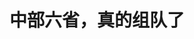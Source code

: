 <!DOCTYPE html>
<html lang="zh-CN">

<head>
    
<title>中部六省，真的组队了_腾讯新闻</title>
<meta name="keywords" content="中部六省,合肥,武汉,河南,粤港澳大湾区,太原,郑州,长江三角洲,长沙,南昌,京津冀">
<meta name="description" content="中部六座省会城市，正在形成一个新的“经济圈”。 近日，合肥、南昌、长沙、太原、郑州、武汉六市发布《中部六省省会城市交通运输协同发展合作倡议》（以下简称“倡议”）。 《倡议》提出，六市将共同打造中国交通“第五极”。 随之，一些更具体的细节也被提了出来： 例如，武汉到合肥将实现1小时直达；又如，武汉至南昌的...">
<meta name="author" content="腾讯网">
<meta name="copyright" content="Copyright 1998 - 2025 Tencent. All Rights Reserved">
<meta property="og:type" content="news" />

<meta property="og:title" content="中部六省，真的组队了_腾讯新闻" />
<meta property="og:description" content="中部六座省会城市，正在形成一个新的“经济圈”。 近日，合肥、南昌、长沙、太原、郑州、武汉六市发布《中部六省省会城市交通运输协同发展合作倡议》（以下简称“倡议”）。 《倡议》提出，六市将共同打造中国交通“第五极”。 随之，一些更具体的细节也被提了出来： 例如，武汉到合肥将实现1小时直达；又如，武汉至南昌的..." />
<meta property="og:url" content="https://news.qq.com/rain/a/20250523A087FA00" />
<meta property="og:image" content="https://inews.gtimg.com/news_ls/OqKZ7Av1w6SkoswWAdO3utiORGupyrxr3uSo8DYZmQ2lUAA_640330/0" />
<meta property="article:author" content="九派新闻" />
<meta property="article:published_time" content="2025-05-23 18:32:10" />
<meta property="category" content="politics" />

<meta name="baidu-site-verification" content="jJeIJ5X7pP" />
    <meta charset="utf-8" />
<meta http-equiv="X-UA-Compatible" content="IE=Edge" />
<meta name="viewport" content="width=device-width, initial-scale=1, shrink-to-fit=no" />
<link rel="dns-prefetch" href="mat1.gtimg.com">
<link rel="dns-prefetch" href="i.news.qq.com">
<link rel="shortcut icon" href="https://mat1.gtimg.com/qqcdn/qqindex2021/favicon.ico">
<script nomodule="true" src="https://mat1.gtimg.com/qqcdn/qqindex2021/common-static/20240515201444/core3-37-1.min.js"></script>
<script>
  try {
    if (!window.IntersectionObserver) {
      var observerScript = document.createElement('script');
      observerScript.src = "https://mat1.gtimg.com/qqcdn/qqindex2021/common-static/20241024141058/intersection-observer-polyfill.js";
      document.head.appendChild(observerScript);
    }
  } catch (error) {}
</script>

<script>
  try {
    if (!Element.prototype.scrollTo) {
      var scrollScript = document.createElement('script');
      scrollScript.src = "https://mat1.gtimg.com/qqcdn/qqindex2021/common-static/20241025153001/scroll-behavior-polyfill.js";
      document.head.appendChild(scrollScript);
    }
  } catch (error) {}
</script>
<script>
  try {
    if ('scrollRestoration' in window.history) {
      window.history.scrollRestoration = 'manual';
    }
    window.isPcClient = Boolean(window.electron) && (
      window.navigator.userAgent.indexOf('pc-client') > 0 ||
      window.navigator.userAgent.indexOf('TencentNews') > 0
    );
  } catch {}
</script>
<script>
  try {
    if (window.isPcClient) {
      var bodyStyle = document.createElement('style');
      bodyStyle.innerText = 'body{ zoom: 0.95 }';
      document.head.appendChild(bodyStyle);
    }
  } catch {}
</script>
<script>
  window.DATA = {"url":"https://view.inews.qq.com/a/20250523A087FA00","article_id":"20250523A087FA00","article_type":"0","title":"中部六省，真的组队了","desc":"中部六座省会城市，正在形成一个新的“经济圈”。 近日，合肥、南昌、长沙、太原、郑州、武汉六市发布《中部六省省会城市交通运输协同发展合作倡议》（以下简称“倡议”）。 《倡议》提出，六市将共同打造中国交通“第五极”。 随之，一些更具体的细节也被提了出来： 例如，武汉到合肥将实现1小时直达；又如，武汉至南昌的...","iNewsRecommendLevel":1,"abstract":"中部六座省会城市，正在形成一个新的“经济圈”。 近日，合肥、南昌、长沙、太原、郑州、武汉六市发布《中部六省省会城市交通运输协同发展合作倡议》（以下简称“倡议”）。 《倡议》提出，六市将共同打造中国交通“第五极”。 随之，一些更具体的细节也被提了出来： 例如，武汉到合肥将实现1小时直达；又如，武汉至南昌的...","catalog1":"politics","ad_channel_sign":"news","introduction":"","media":"九派新闻","media_id":"19079303","pubtime":"2025-05-23 18:32:10","comment_id":"8414307962","political":0,"cmsId":"20250523A087FA00","cms_id":"20250523A087FA00","closeAllAd":0,"closeAllFavorite":false,"originContent":{"directory":{"ai_list":[{"desc":"共同打造中国交通“第五极”","link":"AIPOS_0"},{"desc":"“第五极”带来的新机遇","link":"AIPOS_1"},{"desc":"区域内部协调与互补","link":"AIPOS_2"}],"enable":2,"list":null},"text":"\u003cdiv class=\"rich_media_content\"\u003e\u003cp data-exeditor-arbitrary-box=\"image-box\"\u003e\u003c!--IMG_0--\u003e\u003c/p\u003e\u003cp\u003e中部六座省会城市，正在形成一个新的“经济圈”。\u003c/p\u003e\u003cp\u003e近日，合肥、南昌、长沙、太原、郑州、武汉六市发布《中部六省省会城市交通运输协同发展合作倡议》（以下简称“倡议”）。\u003c/p\u003e\u003cp\u003e\u003c!--AIPOS_0--\u003e《倡议》提出，六市将共同打造中国交通“第五极”。\u003c/p\u003e\u003cp\u003e随之，一些更具体的细节也被提了出来：\u003c/p\u003e\u003cp\u003e例如，武汉到合肥将实现1小时直达；又如，武汉至南昌的直达时间将缩小至1.5小时；再如，距离武汉最远的太原，也有望实现4小时直达。\u003c/p\u003e\u003cp\u003e交通的提速只是一方面。\u003c/p\u003e\u003cp\u003e随着人、财、物和信息流动的进一步加快，中部六省的区域联动效应也在凸显。\u003c/p\u003e\u003cp\u003e以武汉为中心，一个中部“1-4小时经济圈”随之被勾勒成形。\u003c/p\u003e\u003cp\u003e\u003c/p\u003e\u003cp data-exeditor-arbitrary-box=\"image-box\"\u003e\u003c!--IMG_1--\u003e\u003c/p\u003e\u003cp style=\"text-align: center\" class=\"qqnews_image_desc\"\u003e\u003cspan style=\"font-size: 14px\"\u003e\u003cspan style=\"color: rgb(102, 102, 102)\"\u003e图/武汉发布\u003c/span\u003e\u003c/span\u003e\u003c/p\u003e\u003cp\u003e【1】\u003c/p\u003e\u003cp\u003e山西、河南、安徽、湖北、江西、湖南六省位居祖国中部。\u003c/p\u003e\u003cp\u003e“中部”，意味着在交通上承担着枢纽作用。\u003c/p\u003e\u003cp\u003e国务院近期批复的城市国土空间规划中，对中部六座省会城市的交通定位都有所明确：\u003c/p\u003e\u003cp\u003e武汉、郑州是国际性综合交通枢纽城市；合肥、长沙、南昌、太原均是全国性综合交通枢纽城市。\u003c/p\u003e\u003cp data-exeditor-arbitrary-box=\"image-box\"\u003e\u003c!--IMG_2--\u003e\u003c/p\u003e\u003cp style=\"text-align: center\" class=\"qqnews_image_desc\"\u003e\u003cspan style=\"font-size: 14px\"\u003e\u003cspan style=\"color: rgb(102, 102, 102)\"\u003e武汉站站台。图/视觉中国\u003c/span\u003e\u003c/span\u003e\u003c/p\u003e\u003cp\u003e此番这六座交通枢纽城市共同打造中国交通“第五极”，无异于“叠buff”。\u003c/p\u003e\u003cp\u003e2021年发布的《国家综合立体交通网规划纲要》将京津冀、长三角、粤港澳大湾区、\u003c!--SECURE_LINK_BEGIN_0--\u003e成渝地区双城经济圈\u003c!--SECURE_LINK_END_0--\u003e定位为我国综合立体交通网主骨架的“四极”。\u003c!--MID_AD_0--\u003e\u003c!--EOP_0--\u003e\u003c/p\u003e\u003c!--MID_ARTICLE_AD_0--\u003e\u003c!--PARAGRAPH_0--\u003e\u003cp\u003e如果在京津冀与粤港澳大湾区、成渝地区与长三角分别连线，会发现，前者必经河南、湖北、湖南，后者必经湖北、安徽、江西。\u003c/p\u003e\u003cp\u003e山西则位于京津冀与成渝地区之间。\u003c/p\u003e\u003cp data-exeditor-arbitrary-box=\"image-box\"\u003e\u003c!--IMG_3--\u003e\u003c/p\u003e\u003cp style=\"text-align: center\" class=\"qqnews_image_desc\"\u003e\u003cspan style=\"font-size: 14px\"\u003e\u003cspan style=\"color: rgb(102, 102, 102)\"\u003e长江经湖北、安徽、江西，连接成渝地区与长三角。图/视觉中国\u003c/span\u003e\u003c/span\u003e\u003c/p\u003e\u003cp\u003e去年3月召开的中部崛起座谈会上，曾对中部地区整体的交通地位作了强调：“加强现代化交通基础设施体系建设，强化中部地区的大通道格局。” \u003c/p\u003e\u003cp\u003e“通道”意味着地域的“衔接”和资源的“流动”。“大通道”则是更强的衔接和更高频的交互。\u003c/p\u003e\u003cp\u003e中部六省串联的京津冀、长三角、粤港澳大湾区、成渝地区双城经济圈，不仅是现有的交通“四极”，也是我国经济的四大增长极。\u003c/p\u003e\u003cp\u003e2024年，这四个区域占全国经济增量的比重超过46%。\u003c/p\u003e\u003cp\u003e交通的通达度，与人流、物流、信息流、资金流的高频交互相辅相成。\u003c/p\u003e\u003cp\u003e可以预见的是，一个串联起交通“四极”和经济“四极”的“第五极”，必将带来国内各种生产要素的高效流动，为全国内循环再添一条“超级通道”。\u003c!--MID_AD_1--\u003e\u003c!--EOP_1--\u003e\u003c/p\u003e\u003c!--MID_ARTICLE_AD_1--\u003e\u003c!--PARAGRAPH_1--\u003e\u003cp\u003e\u003c/p\u003e\u003cp\u003e【2】\u003c/p\u003e\u003cp\u003e\u003c!--AIPOS_1--\u003e那么，这个“第五极”，又将为中部六省带来什么？\u003c/p\u003e\u003cp\u003e如果我们将中部六省视为全国内循环的“大动脉”，那六省内部的互联，就像是毛细血管。\u003c/p\u003e\u003cp\u003e要让大动脉高效运转，毛细血管之间各要素的交互当然是越快越好。\u003c/p\u003e\u003cp\u003e这也是本次《倡议》的目标之一，即畅通六省内部的交通通道、提高互达速度。\u003c/p\u003e\u003cp\u003e从地理空间上看，武汉到长沙、合肥、南昌三市的距离相近。但相较之下，武汉到南昌和合肥的高铁耗时却要长得多。\u003c/p\u003e\u003cp\u003e大刚观察（DGbeacon）查询发现，目前乘坐高铁从武汉到合肥最快需要1小时33分，到南昌则需要1小时44分。与长沙相比，至少分别多出了22分钟、33分钟。\u003c!--MID_AD_2--\u003e\u003c!--EOP_2--\u003e\u003c/p\u003e\u003c!--MID_ARTICLE_AD_2--\u003e\u003c!--PARAGRAPH_2--\u003e\u003cp\u003e沿江高铁合肥至武汉段已经开建，开通后武汉到合肥的时间有望压缩到1小时左右。\u003c/p\u003e\u003cp\u003e\u003c/p\u003e\u003cp data-exeditor-arbitrary-box=\"image-box\"\u003e\u003c!--IMG_4--\u003e\u003c/p\u003e\u003cp style=\"text-align: center\" class=\"qqnews_image_desc\"\u003e\u003cspan style=\"font-size: 14px\"\u003e\u003cspan style=\"color: rgb(102, 102, 102)\"\u003e合武高铁湖北段项目首个墩身成功浇筑，建成后武汉1小时直达合肥。\u003c/span\u003e\u003c/span\u003e\u003c/p\u003e\u003cp\u003e而此番《倡议》中特别提到的武咸昌铁路，规划将既有的武咸城际铁路南延至南昌，实现武汉到南昌1.5小时直达，比目前的最短耗时缩短14分钟。\u003c!--MID_AD_3--\u003e\u003c!--EOP_3--\u003e\u003c/p\u003e\u003c!--MID_ARTICLE_AD_3--\u003e\u003c!--PARAGRAPH_3--\u003e\u003cp\u003e千万别小看这14分钟。时空的相近会带来地缘的相亲。\u003c/p\u003e\u003cp\u003e这也是为什么安徽长期背靠长三角发展，江西也因为邻近广东，频频喊出“加速融入粤港澳大湾区”的口号。\u003c/p\u003e\u003cp\u003e反之，中部六省却长期流传着“散装式中部”的调侃。\u003c/p\u003e\u003cp\u003e如今，六座省会城市团结在一起发布《倡议》，有望改善这一现状。\u003c/p\u003e\u003cp\u003e中国社会科学网去年发布的《加快构建中部地区大通道格局》一文提出，\u003c/p\u003e\u003cp\u003e“综合交通枢纽建设以及交通设施布局与区域经济发展水平呈现出高度的正相关性……\u003c/p\u003e\u003cp\u003e中部地区要以交通运输新质生产力赋能新时期中部地区的枢纽经济发展优势。”\u003c/p\u003e\u003cp\u003e我们常说“要致富，先修路”。区域的联动发展，也得修“路”。\u003c/p\u003e\u003cp\u003e2023年11月，苏州地铁11号线与上海地铁11号线交会，成为我国首条跨省域的城市轨道交通。\u003c/p\u003e\u003cp\u003e交通率先打破了长三角内的行政区划界线。\u003c/p\u003e\u003cp\u003e如今，长三角还在谋划用一条超级环线高铁串联起区域内的重要城市。\u003c/p\u003e\u003cp\u003e\u003c/p\u003e\u003cp data-exeditor-arbitrary-box=\"image-box\"\u003e\u003c!--IMG_5--\u003e\u003c/p\u003e\u003cp style=\"text-align: center\" class=\"qqnews_image_desc\"\u003e\u003cspan style=\"font-size: 14px\"\u003e\u003cspan style=\"color: rgb(102, 102, 102)\"\u003e苏州轨道交通11号线通往上海地铁的检票通道。 图/澎湃新闻\u003c/span\u003e\u003c/span\u003e\u003c/p\u003e\u003cp\u003e2024年5月，“湾区1号线”实现肇庆、佛山、广州、东莞、惠州一小时互达，将5座城市变成一座“城”。\u003c/p\u003e\u003cp\u003e种种例证表明，发展区域交通的本质，是一种区域内部的深层联动。\u003c/p\u003e\u003cp\u003e本次《倡议》中同样有类似的尝试，在中部六座省会城市试点旅客联程运输“一票制”、货物多式联运“一单制”。\u003c/p\u003e\u003cp\u003e“一票制”优化的是旅客的体验，“一单制”则是在降低物流的成本，二者的目标都是提升运输效率，指向区域内更高效的经济互动。\u003c/p\u003e\u003cp\u003e或许，这也是武咸昌缩短14分钟的深意所在。\u003c/p\u003e\u003cp\u003e\u003c/p\u003e\u003cp\u003e【3】\u003c/p\u003e\u003cp\u003e在全国的经济版图中，中部一直是不可忽视的存在。\u003c/p\u003e\u003cp\u003e中部六省用占全国1/10的土地，创造出了全国1/5的经济总量。\u003c/p\u003e\u003cp\u003e去年的经济十强省份中，中部占了三个名额，河南、湖北、湖南均榜上有名。此外，安徽也长期位于全国第11位的位置，是十强省份的有力竞争者。\u003c/p\u003e\u003cp\u003e今年一季度，湖北更是以高于全国0.9个百分点的经济增速，成为十强省份增速的“领头羊”；安徽超过广东，首次晋级全国汽车制造第一大省。\u003c/p\u003e\u003cp\u003e山西、江西两省，则在能源原材料供应上扮演着不可忽视的作用。\u003c/p\u003e\u003cp\u003e国煤炭资源储量最大的省份，江西则是重要的金属材料、稀土产业基地。\u003c/p\u003e\u003cp data-exeditor-arbitrary-box=\"image-box\"\u003e\u003c!--IMG_6--\u003e\u003c/p\u003e\u003cp style=\"text-align: center\" class=\"qqnews_image_desc\"\u003e\u003cspan style=\"font-size: 14px\"\u003e\u003cspan style=\"color: rgb(102, 102, 102)\"\u003e2025年5月9日，山东省滨州市，滨城区秦皇台乡，一家物流企业的煤棚内，铲车正在从火车上卸装来自山西的煤炭。图/视觉中国\u003c/span\u003e\u003c/span\u003e\u003c/p\u003e\u003cp\u003e但如果从城市发展的维度上看，中部还有许多待发掘的地方。\u003c/p\u003e\u003cp\u003e例如，去年的GDP十强城市中，中部仅有武汉一座城市上榜。又如，去年中部仅有武汉、长沙、郑州、合肥四座城市的GDP跨过万亿大关。\u003c/p\u003e\u003cp\u003e而在我国首个区域一体化的先行区和示范区——长三角，却是另一番景象。\u003c/p\u003e\u003cp\u003e2024年，在我国27座万亿城市中，长三角占了9座（含合肥）。\u003c/p\u003e\u003cp\u003e不仅是城市之间，中部省份之间也存在着极大的发展不平衡。\u003c/p\u003e\u003cp\u003e最直接的例子是，河南省2024年GDP超出山西省3.8万亿元。\u003c/p\u003e\u003cp\u003e\u003c!--AIPOS_2--\u003e这时候，区域内部的协调与互补就显得尤为重要。\u003c/p\u003e\u003cp\u003e江西、湖南、湖北较先行动。\u003c/p\u003e\u003cp\u003e2021年，这三省签署《加快长江中游三省协同发展行动计划》，从区域发展、基础设施、文化旅游、产业创新等九大方面共同推进三省协调发展。\u003c/p\u003e\u003cp\u003e此后，慢慢出现了一些跨省发展的尝试：\u003c/p\u003e\u003cp\u003e江西九江与湖北黄石、鄂州、黄冈合作共建了小池滨江新区江北工业园。\u003c/p\u003e\u003cp\u003e湖北石首、监利与湖南安乡、华容、南县共建的鄂南湘北跨省合作区，被定位为推动区域协调发展。\u003c/p\u003e\u003cp\u003e到了2023年，武汉、长沙、合肥、南昌共同签署《长江中游城市群省会城市合作行动计划（2023-2025年）》。\u003c/p\u003e\u003cp\u003e正是在这份计划中，武咸昌高铁时隔六年被重提。\u003c/p\u003e\u003cp\u003e但过去这些中部城市之间的合作，都以“长江”为纽带，并没有集齐中部六座省会城市。\u003c/p\u003e\u003cp\u003e而这一次，《倡议》的发布，则是鲜有的以中部六省为维度、囊括六座省会城市的集体倡议。\u003c/p\u003e\u003cp\u003e这释放出的是一种区域内强联动的信号。\u003c/p\u003e\u003cp\u003e打造“中国交通第五极”，只是联动的第一步。\u003c/p\u003e\u003cp\u003e文/九派新闻记者 陈冬艳 实习生 曹李欣\u003c/p\u003e\u003cp\u003e\u003c/p\u003e\u003cp\u003e【来源：九派新闻】\u003c/p\u003e\u003cp\u003e  声明：此文版权归原作者所有，若有来源错误或者侵犯您的合法权益，您可通过邮箱与我们取得联系，我们将及时进行处理。邮箱地址：jpbl@jp.jiupainews.com\u003c!--MID_AD_4--\u003e\u003c!--EOP_4--\u003e\u003c/p\u003e\u003c!--MID_ARTICLE_AD_4--\u003e\u003c!--PARAGRAPH_4--\u003e\u003cdiv powered-by=\"qqnews_ex-editor\"\u003e\u003c/div\u003e\u003cstyle\u003e.rich_media_content{--news-tabel-th-night-color: #444444;--news-font-day-color: #333;--news-font-night-color: #d9d9d9;--news-bottom-distance: 22px}.rich_media_content p:not([data-exeditor-arbitrary-box=image-box]){letter-spacing:.5px;line-height:30px;margin-bottom:var(--news-bottom-distance);word-wrap:break-word}.rich_media_content{color:var(--news-font-day-color);font-size:18px}@media(prefers-color-scheme:dark){body:not([data-weui-theme=light]):not([dark-mode-disable=true]) .rich_media_content p:not([data-exeditor-arbitrary-box=image-box]){letter-spacing:.5px;line-height:30px;margin-bottom:var(--news-bottom-distance);word-wrap:break-word}body:not([data-weui-theme=light]):not([dark-mode-disable=true]) .rich_media_content{color:var(--news-font-night-color)}}.data_color_scheme_dark .rich_media_content p:not([data-exeditor-arbitrary-box=image-box]){letter-spacing:.5px;line-height:30px;margin-bottom:var(--news-bottom-distance);word-wrap:break-word}.data_color_scheme_dark .rich_media_content{color:var(--news-font-night-color)}.data_color_scheme_dark .rich_media_content{font-size:18px}.rich_media_content p[data-exeditor-arbitrary-box=image-box]{margin-bottom:11px}.rich_media_content\u003ediv:not(.qnt-video),.rich_media_content\u003esection{margin-bottom:var(--news-bottom-distance)}.rich_media_content hr{margin-bottom:var(--news-bottom-distance)}.rich_media_content .link_list{margin:0;margin-top:20px;min-height:0!important}.rich_media_content blockquote{background:#f9f9f9;border-left:6px solid #ccc;margin:1.5em 10px;padding:.5em 10px}.rich_media_content blockquote p{margin-bottom:0!important}.data_color_scheme_dark .rich_media_content blockquote{background:#323232}@media(prefers-color-scheme:dark){body:not([data-weui-theme=light]):not([dark-mode-disable=true]) .rich_media_content blockquote{background:#323232}}.rich_media_content ol[data-ex-list]{--ol-start: 1;--ol-list-style-type: decimal;list-style-type:none;counter-reset:olCounter calc(var(--ol-start,1) - 1);position:relative}.rich_media_content ol[data-ex-list]\u003eli\u003e:first-child::before{content:counter(olCounter,var(--ol-list-style-type)) '. ';counter-increment:olCounter;font-variant-numeric:tabular-nums;display:inline-block}.rich_media_content ul[data-ex-list]{--ul-list-style-type: circle;list-style-type:none;position:relative}.rich_media_content ul[data-ex-list].nonUnicode-list-style-type\u003eli\u003e:first-child::before{content:var(--ul-list-style-type) ' ';font-variant-numeric:tabular-nums;display:inline-block;transform:scale(0.5)}.rich_media_content ul[data-ex-list].unicode-list-style-type\u003eli\u003e:first-child::before{content:var(--ul-list-style-type) ' ';font-variant-numeric:tabular-nums;display:inline-block;transform:scale(0.8)}.rich_media_content ol:not([data-ex-list]){padding-left:revert}.rich_media_content ul:not([data-ex-list]){padding-left:revert}.rich_media_content table{display:table;border-collapse:collapse;margin-bottom:var(--news-bottom-distance)}.rich_media_content table th,.rich_media_content table td{word-wrap:break-word;border:1px solid #ddd;white-space:nowrap;padding:2px 5px}.rich_media_content table th{font-weight:700;background-color:#f0f0f0;text-align:left}.rich_media_content table p{margin-bottom:0!important}.data_color_scheme_dark .rich_media_content table th{background:var(--news-tabel-th-night-color)}@media(prefers-color-scheme:dark){body:not([data-weui-theme=light]):not([dark-mode-disable=true]) .rich_media_content table th{background:var(--news-tabel-th-night-color)}}.rich_media_content .qqnews_image_desc,.rich_media_content p[type=om-image-desc]{line-height:20px!important;text-align:center!important;font-size:14px!important;color:#666!important}.rich_media_content div[data-exeditor-arbitrary-box=wrap]:not([data-exeditor-arbitrary-box-special-style]){max-width:100%}.rich_media_content .qqnews-content{--wmfont: 0;--wmcolor: transparent;font-size:var(--wmfont);color:var(--wmcolor);line-height:var(--wmfont)!important;margin-bottom:var(--wmfont)!important}.rich_media_content .qqnews_sign_emphasis{background:#f7f7f7}.rich_media_content .qqnews_sign_emphasis ol{word-wrap:break-word;border:none;color:#5c5c5c;line-height:28px;list-style:none;margin:14px 0 6px;padding:16px 15px 4px}.rich_media_content .qqnews_sign_emphasis p{margin-bottom:12px!important}.rich_media_content .qqnews_sign_emphasis ol\u003eli\u003ep{padding-left:30px}.rich_media_content .qqnews_sign_emphasis ol\u003eli{list-style:none}.rich_media_content .qqnews_sign_emphasis ol\u003eli\u003ep:first-child::before{margin-left:-30px;content:counter(olCounter,decimal) ''!important;counter-increment:olCounter!important;font-variant-numeric:tabular-nums!important;background:#37f;border-radius:2px;color:#fff;font-size:15px;font-style:normal;text-align:center;line-height:18px;width:18px;height:18px;margin-right:12px;position:relative;top:-1px}.data_color_scheme_dark .rich_media_content .qqnews_sign_emphasis{background:#262626}.data_color_scheme_dark .rich_media_content .qqnews_sign_emphasis ol\u003eli\u003ep{color:#a9a9a9}@media(prefers-color-scheme:dark){body:not([data-weui-theme=light]):not([dark-mode-disable=true]) .rich_media_content .qqnews_sign_emphasis{background:#262626}body:not([data-weui-theme=light]):not([dark-mode-disable=true]) .rich_media_content .qqnews_sign_emphasis ol\u003eli\u003ep{color:#a9a9a9}}.rich_media_content h1,.rich_media_content h2,.rich_media_content h3,.rich_media_content h4,.rich_media_content h5,.rich_media_content h6{margin-bottom:var(--news-bottom-distance);font-weight:700}.rich_media_content h1{font-size:20px}.rich_media_content h2,.rich_media_content h3{font-size:19px}.rich_media_content h4,.rich_media_content h5,.rich_media_content h6{font-size:18px}.rich_media_content li:empty{display:none}.rich_media_content ul,.rich_media_content ol{margin-bottom:var(--news-bottom-distance)}.rich_media_content div\u003ep:only-child{margin-bottom:0!important}.rich_media_content .cms-cke-widget-title-wrap p{margin-bottom:0!important}\u003c/style\u003e\u003c/div\u003e","version":"v2"},"originAttribute":{"IMG_0":{"bigOrigUrl":"https://inews.gtimg.com/om_bt/O4Nsgv-M_SGNZlguavbwj25DndBNd8BTur5yxHowJ7vZUAA/0","compressUrl":"https://inews.gtimg.com/om_bt/O4Nsgv-M_SGNZlguavbwj25DndBNd8BTur5yxHowJ7vZUAA/641","desc":"","fullPic":"1","height":1140,"imgurl0":"https://inews.gtimg.com/om_bt/O4Nsgv-M_SGNZlguavbwj25DndBNd8BTur5yxHowJ7vZUAA/0","imgurl1000":"https://inews.gtimg.com/om_bt/O4Nsgv-M_SGNZlguavbwj25DndBNd8BTur5yxHowJ7vZUAA/1000","islong":0,"origUrl":"https://inews.gtimg.com/om_bt/O4Nsgv-M_SGNZlguavbwj25DndBNd8BTur5yxHowJ7vZUAA/641","size":342,"style":"display: inline-block; max-width: 100%; width: 960px","thumb":"https://inews.gtimg.com/om_bt/O4Nsgv-M_SGNZlguavbwj25DndBNd8BTur5yxHowJ7vZUAA_181x181s/0","url":"https://inews.gtimg.com/om_bt/O4Nsgv-M_SGNZlguavbwj25DndBNd8BTur5yxHowJ7vZUAA/641","width":641},"IMG_1":{"bigOrigUrl":"https://inews.gtimg.com/om_bt/OwL0gqL4iWX1vM8zRXgqozczZoXOMVQ63UR4f0Z8p275wAA/0","compressUrl":"https://inews.gtimg.com/om_bt/OwL0gqL4iWX1vM8zRXgqozczZoXOMVQ63UR4f0Z8p275wAA/641","desc":"","fullPic":"1","height":1136,"imgurl0":"https://inews.gtimg.com/om_bt/OwL0gqL4iWX1vM8zRXgqozczZoXOMVQ63UR4f0Z8p275wAA/0","imgurl1000":"https://inews.gtimg.com/om_bt/OwL0gqL4iWX1vM8zRXgqozczZoXOMVQ63UR4f0Z8p275wAA/1000","islong":0,"origUrl":"https://inews.gtimg.com/om_bt/OwL0gqL4iWX1vM8zRXgqozczZoXOMVQ63UR4f0Z8p275wAA/641","size":324,"style":"display: inline-block; max-width: 100%; width: 960px","thumb":"https://inews.gtimg.com/om_bt/OwL0gqL4iWX1vM8zRXgqozczZoXOMVQ63UR4f0Z8p275wAA_181x181s/0","url":"https://inews.gtimg.com/om_bt/OwL0gqL4iWX1vM8zRXgqozczZoXOMVQ63UR4f0Z8p275wAA/641","width":641},"IMG_2":{"bigOrigUrl":"https://inews.gtimg.com/om_bt/OuytHkaP_WHn7psm8rKnP4QOc1Mh5PcNfjqdcm9t0PASkAA/0","compressUrl":"https://inews.gtimg.com/om_bt/OuytHkaP_WHn7psm8rKnP4QOc1Mh5PcNfjqdcm9t0PASkAA/641","desc":"","fullPic":"1","height":427,"imgurl0":"https://inews.gtimg.com/om_bt/OuytHkaP_WHn7psm8rKnP4QOc1Mh5PcNfjqdcm9t0PASkAA/0","imgurl1000":"https://inews.gtimg.com/om_bt/OuytHkaP_WHn7psm8rKnP4QOc1Mh5PcNfjqdcm9t0PASkAA/1000","islong":0,"origUrl":"https://inews.gtimg.com/om_bt/OuytHkaP_WHn7psm8rKnP4QOc1Mh5PcNfjqdcm9t0PASkAA/641","size":224,"style":"display: inline-block; max-width: 100%; width: 960px","thumb":"https://inews.gtimg.com/om_bt/OuytHkaP_WHn7psm8rKnP4QOc1Mh5PcNfjqdcm9t0PASkAA_181x181s/0","url":"https://inews.gtimg.com/om_bt/OuytHkaP_WHn7psm8rKnP4QOc1Mh5PcNfjqdcm9t0PASkAA/641","width":641},"IMG_3":{"bigOrigUrl":"https://inews.gtimg.com/om_bt/Ox4nFtWKrbcTfji1d2eoiubJblSPCLDo5Fd0tcufAgnIMAA/0","compressUrl":"https://inews.gtimg.com/om_bt/Ox4nFtWKrbcTfji1d2eoiubJblSPCLDo5Fd0tcufAgnIMAA/641","desc":"","fullPic":"1","height":413,"imgurl0":"https://inews.gtimg.com/om_bt/Ox4nFtWKrbcTfji1d2eoiubJblSPCLDo5Fd0tcufAgnIMAA/0","imgurl1000":"https://inews.gtimg.com/om_bt/Ox4nFtWKrbcTfji1d2eoiubJblSPCLDo5Fd0tcufAgnIMAA/1000","islong":0,"origUrl":"https://inews.gtimg.com/om_bt/Ox4nFtWKrbcTfji1d2eoiubJblSPCLDo5Fd0tcufAgnIMAA/641","size":225,"style":"display: inline-block; max-width: 100%; width: 960px","thumb":"https://inews.gtimg.com/om_bt/Ox4nFtWKrbcTfji1d2eoiubJblSPCLDo5Fd0tcufAgnIMAA_181x181s/0","url":"https://inews.gtimg.com/om_bt/Ox4nFtWKrbcTfji1d2eoiubJblSPCLDo5Fd0tcufAgnIMAA/641","width":641},"IMG_4":{"bigOrigUrl":"https://inews.gtimg.com/om_bt/OS652NqLQ6q4kLT_u42Sso1Vzj4WleEEUW_0TgH_QgNVEAA/0","compressUrl":"https://inews.gtimg.com/om_bt/OS652NqLQ6q4kLT_u42Sso1Vzj4WleEEUW_0TgH_QgNVEAA/641","desc":"","fullPic":"1","height":427,"imgurl0":"https://inews.gtimg.com/om_bt/OS652NqLQ6q4kLT_u42Sso1Vzj4WleEEUW_0TgH_QgNVEAA/0","imgurl1000":"https://inews.gtimg.com/om_bt/OS652NqLQ6q4kLT_u42Sso1Vzj4WleEEUW_0TgH_QgNVEAA/1000","islong":0,"origUrl":"https://inews.gtimg.com/om_bt/OS652NqLQ6q4kLT_u42Sso1Vzj4WleEEUW_0TgH_QgNVEAA/641","size":85,"style":"display: inline-block; max-width: 100%; width: 675px","thumb":"https://inews.gtimg.com/om_bt/OS652NqLQ6q4kLT_u42Sso1Vzj4WleEEUW_0TgH_QgNVEAA_181x181s/0","url":"https://inews.gtimg.com/om_bt/OS652NqLQ6q4kLT_u42Sso1Vzj4WleEEUW_0TgH_QgNVEAA/641","width":641},"IMG_5":{"bigOrigUrl":"https://inews.gtimg.com/om_bt/OoaGbRQC-8xBW04lDA-JfBSFKOR-Cwhh-bJB7IitfznDIAA/0","compressUrl":"https://inews.gtimg.com/om_bt/OoaGbRQC-8xBW04lDA-JfBSFKOR-Cwhh-bJB7IitfznDIAA/641","desc":"","fullPic":"1","height":481,"imgurl0":"https://inews.gtimg.com/om_bt/OoaGbRQC-8xBW04lDA-JfBSFKOR-Cwhh-bJB7IitfznDIAA/0","imgurl1000":"https://inews.gtimg.com/om_bt/OoaGbRQC-8xBW04lDA-JfBSFKOR-Cwhh-bJB7IitfznDIAA/1000","islong":0,"origUrl":"https://inews.gtimg.com/om_bt/OoaGbRQC-8xBW04lDA-JfBSFKOR-Cwhh-bJB7IitfznDIAA/641","size":225,"style":"display: inline-block; max-width: 100%; width: 960px","thumb":"https://inews.gtimg.com/om_bt/OoaGbRQC-8xBW04lDA-JfBSFKOR-Cwhh-bJB7IitfznDIAA_181x181s/0","url":"https://inews.gtimg.com/om_bt/OoaGbRQC-8xBW04lDA-JfBSFKOR-Cwhh-bJB7IitfznDIAA/641","width":641},"IMG_6":{"bigOrigUrl":"https://inews.gtimg.com/om_bt/Og4jUgIgWe4sNhxgNwaSe451-bYty6ycPr6LfGlK_9vdgAA/0","compressUrl":"https://inews.gtimg.com/om_bt/Og4jUgIgWe4sNhxgNwaSe451-bYty6ycPr6LfGlK_9vdgAA/641","desc":"","fullPic":"1","height":427,"imgurl0":"https://inews.gtimg.com/om_bt/Og4jUgIgWe4sNhxgNwaSe451-bYty6ycPr6LfGlK_9vdgAA/0","imgurl1000":"https://inews.gtimg.com/om_bt/Og4jUgIgWe4sNhxgNwaSe451-bYty6ycPr6LfGlK_9vdgAA/1000","islong":0,"origUrl":"https://inews.gtimg.com/om_bt/Og4jUgIgWe4sNhxgNwaSe451-bYty6ycPr6LfGlK_9vdgAA/641","size":301,"style":"display: inline-block; max-width: 100%; width: 960px","thumb":"https://inews.gtimg.com/om_bt/Og4jUgIgWe4sNhxgNwaSe451-bYty6ycPr6LfGlK_9vdgAA_181x181s/0","url":"https://inews.gtimg.com/om_bt/Og4jUgIgWe4sNhxgNwaSe451-bYty6ycPr6LfGlK_9vdgAA/641","width":641}},"selfDeclare":{},"userAddress":"湖北","card":{"chlid":"19079303","chlname":"九派新闻","desc":"只提供最有价值的信息","icon":"http://inews.gtimg.com/newsapp_ls/0/15492665574_200200/0","msgEntry":1,"uin":"ecf6c1548966eaef09902ebd99b9d93763","update_frequency":"0","vip_desc":"武汉晨报九派新闻官方账号","vip_icon_night":"http://inews.gtimg.com/newsapp_ls/0/14876049528/0","vip_place":"left","vip_type":"30013","vip_icon":"http://inews.gtimg.com/newsapp_ls/0/14876049251/0","vip_type_new":"30013","suid":"8QMf1nla7YwVujre","liveInfo":{"roomID":"1366522936","roomStatus":"1","cms_id":"PLV2025052313326300","article_type":"575"},"cpLevel":1},"interationCount":{"like":16,"collect":9,"share":6},"payment_info":{},"article_is_pay":false,"payment_column_info_v1":{"is_column_pay":false,"read_count_all":0},"tag_info_item":null,"contentWordsNum":2539,"extraProperty":{"FeedbackDetailDisableInsert":0,"zanSkinType":""},"relateWelfare":{},"aiSwitch":true,"isOversize":false,"videoArr":[]};
</script>
<script>
  window.channelInfo = {"channelConfig":{"channelNav":[{"_auto_id":"1","active_alien_img":"","alien_img":"","channel_id":"news_news_home","is_local":"0","link":"https://www.qq.com","name_cn":"首页","name_en":"home"},{"_auto_id":"2","active_alien_img":"","alien_img":"","channel_id":"news_news_top","is_local":"0","link":"","name_cn":"要闻","name_en":"news"},{"_auto_id":"4","active_alien_img":"","alien_img":"","channel_id":"news_news_bj","is_local":"1","link":"","name_cn":"北京","name_en":"bj"},{"_auto_id":"5","active_alien_img":"","alien_img":"","channel_id":"news_news_finance","is_local":"0","link":"","name_cn":"财经","name_en":"finance"},{"_auto_id":"6","active_alien_img":"","alien_img":"","channel_id":"news_news_tech","is_local":"0","link":"","name_cn":"科技","name_en":"tech"},{"_auto_id":"7","active_alien_img":"","alien_img":"","channel_id":"tv","is_local":"0","link":"https://v.qq.com/channel/tv/?ptag=qqnews","name_cn":"电视剧","name_en":"tv"},{"_auto_id":"8","active_alien_img":"","alien_img":"","channel_id":"news_news_qa","is_local":"0","link":"","name_cn":"热问","name_en":"qa"},{"_auto_id":"9","active_alien_img":"","alien_img":"","channel_id":"news_news_ent","is_local":"0","link":"","name_cn":"娱乐","name_en":"ent"},{"_auto_id":"10","active_alien_img":"","alien_img":"","channel_id":"variety","is_local":"0","link":"https://v.qq.com/channel/variety/?ptag=qqnews","name_cn":"综艺","name_en":"variety"},{"_auto_id":"11","active_alien_img":"","alien_img":"","channel_id":"news_news_sports","is_local":"0","link":"","name_cn":"体育","name_en":"sports"},{"_auto_id":"13","active_alien_img":"","alien_img":"","channel_id":"news_news_nba","is_local":"0","link":"","name_cn":"NBA","name_en":"nba"},{"_auto_id":"14","active_alien_img":"","alien_img":"","channel_id":"news_news_world","is_local":"0","link":"","name_cn":"国际","name_en":"world"},{"_auto_id":"15","active_alien_img":"","alien_img":"","channel_id":"news_news_mil","is_local":"0","link":"","name_cn":"军事","name_en":"milite"},{"_auto_id":"16","active_alien_img":"","alien_img":"","channel_id":"news_news_auto","is_local":"0","link":"","name_cn":"汽车","name_en":"auto"},{"_auto_id":"17","active_alien_img":"","alien_img":"","channel_id":"news_news_house","is_local":"0","link":"","name_cn":"房产","name_en":"house"},{"_auto_id":"18","active_alien_img":"","alien_img":"","channel_id":"news_news_edu","is_local":"0","link":"","name_cn":"教育","name_en":"edu"},{"_auto_id":"19","active_alien_img":"","alien_img":"","channel_id":"news_news_antip","is_local":"0","link":"","name_cn":"健康","name_en":"health"},{"_auto_id":"20","active_alien_img":"","alien_img":"","channel_id":"news_news_video","is_local":"0","link":"","name_cn":"视频","name_en":"video"},{"_auto_id":"21","active_alien_img":"","alien_img":"","channel_id":"news_news_game","is_local":"0","link":"","name_cn":"游戏","name_en":"games"},{"_auto_id":"22","active_alien_img":"","alien_img":"","channel_id":"news_news_nchupin","is_local":"0","link":"","name_cn":"眼界","name_en":"chupin"},{"_auto_id":"24","active_alien_img":"","alien_img":"","channel_id":"news_news_football","is_local":"0","link":"","name_cn":"足球","name_en":"football"},{"_auto_id":"25","active_alien_img":"","alien_img":"","channel_id":"news_news_kepu","is_local":"0","link":"","name_cn":"科学","name_en":"kepu"},{"_auto_id":"26","active_alien_img":"","alien_img":"","channel_id":"news_news_digi","is_local":"0","link":"","name_cn":"数码","name_en":"digi"},{"_auto_id":"28","active_alien_img":"","alien_img":"","channel_id":"ymzx","is_local":"0","link":"https://gamer.qq.com/v2/cloudgame/game/96897?ichannel=txxwpc0Ftxxwpc1","name_cn":"元梦之星","name_en":"news_news_ymzx"},{"_auto_id":"31","active_alien_img":"","alien_img":"","channel_id":"movie","is_local":"0","link":"https://v.qq.com/channel/movie/?ptag=qqnews","name_cn":"电影","name_en":"movie"},{"_auto_id":"32","active_alien_img":"","alien_img":"","channel_id":"news_news_esport","is_local":"0","link":"","name_cn":"电竞","name_en":"esport"},{"_auto_id":"34","active_alien_img":"","alien_img":"","channel_id":"news_news_history","is_local":"0","link":"","name_cn":"历史","name_en":"history"},{"_auto_id":"35","active_alien_img":"","alien_img":"","channel_id":"news_news_baby","is_local":"0","link":"","name_cn":"育儿","name_en":"baby"},{"_auto_id":"36","active_alien_img":"","alien_img":"","channel_id":"hbjy","is_local":"0","link":"https://gp.qq.com/act/a20250421mnqlx/news.shtml","name_cn":"和平精英","name_en":"news_news_hbjy"},{"_auto_id":"37","active_alien_img":"","alien_img":"","channel_id":"cloud_gamer","is_local":"0","link":"https://gamer.qq.com/?ichannel=txxwpc0Ftxxwpc1","name_cn":"云游戏","name_en":"cloud_gamer"},{"_auto_id":"38","active_alien_img":"","alien_img":"","channel_id":"news_news_lic","is_local":"0","link":"","name_cn":"理财","name_en":"finance_licai"},{"_auto_id":"39","active_alien_img":"","alien_img":"","channel_id":"news_news_istock","is_local":"0","link":"","name_cn":"股票","name_en":"finance_stock"},{"_auto_id":"40","active_alien_img":"","alien_img":"","channel_id":"ren_min_shi_pin","is_local":"0","link":"https://news.qq.com/omn/author/8QMd3Hld74cbujbY?tab=om_video","name_cn":"人民视频","name_en":"ren_min_shi_pin"},{"_auto_id":"41","active_alien_img":"","alien_img":"","channel_id":"news_news_weather","is_local":"0","link":"https://tianqi.qq.com/index.htm","name_cn":"天气","name_en":"weather"}]}};
</script>
<script>
  window.articleConfig = {"rightConfig":[{"_auto_id":"1","category_key":"default","modules":"{\"moduleList\":[{\"title\":\"作者其他文章\",\"id\":\"user_article\"},{\"title\":\"精选视频\",\"id\":\"video_album\",\"videoType\":\"tag\",\"videoId\":\"aUepxrtchGM=\",\"isSticky\":0},{\"title\":\"下载条\",\"id\":\"download_banner\",\"isSticky\":1},{\"title\":\"热点榜\",\"id\":\"hot_rank_list\",\"isSticky\":1},{\"title\":\"广告推广\",\"id\":\"ssp_ad_module\",\"category\":\"ad_ssp\",\"loid\":\"109\",\"isSticky\":1},{\"title\":\"广告推广位\",\"id\":\"c2s_ad_module\",\"category\":\"right_c2s\",\"path\":\"QQcom_all_Rectangle-1|QQcom_all_Rectangle-2|QQcom_all_Rectangle-3\",\"isSticky\":1}]}"},{"_auto_id":"2","category_key":"ent","modules":"{\"moduleList\":[{\"title\":\"作者其他文章\",\"id\":\"user_article\"},{\"title\":\"精选视频\",\"id\":\"video_album\",\"videoType\":\"tag\",\"videoId\":\"aUepxrtchGM=\"},{\"title\":\"下载条\",\"id\":\"download_banner\",\"isSticky\":1},{\"title\":\"热点榜\",\"id\":\"hot_rank_list\",\"isSticky\":1},{\"title\":\"广告推广\",\"id\":\"ssp_ad_module\",\"category\":\"ad_ssp\",\"loid\":\"109\",\"isSticky\":1},{\"title\":\"广告推广\",\"id\":\"ssp_ad_module\",\"category\":\"ad_ssp\",\"loid\":\"117\",\"isSticky\":1}]}"},{"_auto_id":"3","category_key":"game","modules":"{\"moduleList\":[{\"title\":\"作者其他文章\",\"id\":\"user_article\"},{\"title\":\"精选视频\",\"id\":\"video_album\",\"videoType\":\"tag\",\"videoId\":\"aUepxrtchGM=\"},{\"title\":\"热门游戏\",\"id\":\"recommend_game\",\"isSticky\":0},{\"title\":\"下载条\",\"id\":\"download_banner\",\"isSticky\":1},{\"title\":\"热点榜\",\"id\":\"hot_rank_list\",\"isSticky\":1},{\"title\":\"广告推广\",\"id\":\"ssp_ad_module\",\"category\":\"ad_ssp\",\"loid\":\"109\",\"isSticky\":1},{\"title\":\"广告推广位\",\"id\":\"c2s_ad_module\",\"category\":\"right_c2s\",\"path\":\"QQcom_all_Rectangle-1|QQcom_all_Rectangle-2|QQcom_all_Rectangle-3\",\"isSticky\":1}]}"},{"_auto_id":"4","category_key":"tech","modules":"{\"moduleList\":[{\"title\":\"作者其他文章\",\"id\":\"user_article\"},{\"title\":\"精选视频\",\"id\":\"video_album\",\"videoType\":\"tag\",\"videoId\":\"aUepxrtchGM=\"},{\"title\":\"下载条\",\"id\":\"download_banner\",\"isSticky\":1},{\"title\":\"热点榜\",\"id\":\"hot_rank_list\",\"isSticky\":1},{\"title\":\"广告推广\",\"id\":\"ssp_ad_module\",\"category\":\"ad_ssp\",\"loid\":\"109\",\"isSticky\":1},{\"title\":\"广告推广位\",\"id\":\"c2s_ad_module\",\"category\":\"right_c2s\",\"path\":\"QQcom_all_Rectangle-1|QQcom_all_Rectangle-2|QQcom_all_Rectangle-3\",\"isSticky\":1}]}"},{"_auto_id":"5","category_key":"finance","modules":"{\"moduleList\":[{\"title\":\"作者其他文章\",\"id\":\"user_article\"},{\"title\":\"精选视频\",\"id\":\"video_album\",\"videoType\":\"tag\",\"videoId\":\"aUepxrtchGM=\"},{\"title\":\"下载条\",\"id\":\"download_banner\",\"isSticky\":1},{\"title\":\"热点榜\",\"id\":\"hot_rank_list\",\"isSticky\":1},{\"title\":\"广告推广\",\"id\":\"ssp_ad_module\",\"category\":\"ad_ssp\",\"loid\":\"109\",\"isSticky\":1},{\"title\":\"广告推广位\",\"id\":\"c2s_ad_module\",\"category\":\"right_c2s\",\"path\":\"QQcom_all_Rectangle-1|QQcom_all_Rectangle-2|QQcom_all_Rectangle-3\",\"isSticky\":1}]}"},{"_auto_id":"6","category_key":"news","modules":"{\"moduleList\":[{\"title\":\"作者其他文章\",\"id\":\"user_article\"},{\"title\":\"精选视频\",\"id\":\"video_album\",\"videoType\":\"tag\",\"videoId\":\"aUepxrtchGM=\"},{\"title\":\"下载条\",\"id\":\"download_banner\",\"isSticky\":1},{\"title\":\"热点榜\",\"id\":\"hot_rank_list\",\"isSticky\":1},{\"title\":\"广告推广\",\"id\":\"ssp_ad_module\",\"category\":\"ad_ssp\",\"loid\":\"109\",\"isSticky\":1},{\"title\":\"广告推广位\",\"id\":\"c2s_ad_module\",\"category\":\"right_c2s\",\"path\":\"QQcom_all_Rectangle-1|QQcom_all_Rectangle-2|QQcom_all_Rectangle-3\",\"isSticky\":1}]}"},{"_auto_id":"7","category_key":"fashion","modules":"{\"moduleList\":[{\"title\":\"作者其他文章\",\"id\":\"user_article\"},{\"title\":\"精选视频\",\"id\":\"video_album\",\"videoType\":\"tag\",\"videoId\":\"aUepxrtchGM=\"},{\"title\":\"下载条\",\"id\":\"download_banner\",\"isSticky\":1},{\"title\":\"热点榜\",\"id\":\"hot_rank_list\",\"isSticky\":1},{\"title\":\"广告推广\",\"id\":\"ssp_ad_module\",\"category\":\"ad_ssp\",\"loid\":\"109\",\"isSticky\":1},{\"title\":\"广告推广位\",\"id\":\"c2s_ad_module\",\"category\":\"right_c2s\",\"path\":\"QQcom_all_Rectangle-1|QQcom_all_Rectangle-2|QQcom_all_Rectangle-3\",\"isSticky\":1}]}"},{"_auto_id":"8","category_key":"sports","modules":"{\"moduleList\":[{\"title\":\"作者其他文章\",\"id\":\"user_article\"},{\"title\":\"精选视频\",\"id\":\"video_album\",\"videoType\":\"tag\",\"videoId\":\"aUepxrtchGM=\"},{\"title\":\"下载条\",\"id\":\"download_banner\",\"isSticky\":1},{\"title\":\"热点榜\",\"id\":\"hot_rank_list\",\"isSticky\":1},{\"title\":\"广告推广\",\"id\":\"ssp_ad_module\",\"category\":\"ad_ssp\",\"loid\":\"109\",\"isSticky\":1},{\"title\":\"广告推广位\",\"id\":\"c2s_ad_module\",\"category\":\"right_c2s\",\"path\":\"QQcom_all_Rectangle-1|QQcom_all_Rectangle-2|QQcom_all_Rectangle-3\",\"isSticky\":1}]}"},{"_auto_id":"9","category_key":"health","modules":"{\"moduleList\":[{\"title\":\"作者其他文章\",\"id\":\"user_article\"},{\"title\":\"精选视频\",\"id\":\"video_album\",\"videoType\":\"tag\",\"videoId\":\"aUepxrtchGM=\"},{\"title\":\"下载条\",\"id\":\"download_banner\",\"isSticky\":1},{\"title\":\"热点榜\",\"id\":\"hot_rank_list\",\"isSticky\":1},{\"title\":\"广告推广\",\"id\":\"ssp_ad_module\",\"category\":\"ad_ssp\",\"loid\":\"109\",\"isSticky\":1},{\"title\":\"广告推广位\",\"id\":\"c2s_ad_module\",\"category\":\"right_c2s\",\"path\":\"QQcom_all_Rectangle-1|QQcom_all_Rectangle-2|QQcom_all_Rectangle-3\",\"isSticky\":1}]}"},{"_auto_id":"10","category_key":"nba","modules":"{\"moduleList\":[{\"title\":\"作者其他文章\",\"id\":\"user_article\"},{\"title\":\"精选视频\",\"id\":\"video_album\",\"videoType\":\"tag\",\"videoId\":\"aUepxrtchGM=\"},{\"title\":\"下载条\",\"id\":\"download_banner\",\"isSticky\":1},{\"title\":\"热点榜\",\"id\":\"hot_rank_list\",\"isSticky\":1},{\"title\":\"广告推广\",\"id\":\"ssp_ad_module\",\"category\":\"ad_ssp\",\"loid\":\"109\",\"isSticky\":1},{\"title\":\"广告推广位\",\"id\":\"c2s_ad_module\",\"category\":\"right_c2s\",\"path\":\"QQcom_all_Rectangle-1|QQcom_all_Rectangle-2|QQcom_all_Rectangle-3\",\"isSticky\":1}]}"},{"_auto_id":"11","category_key":"edu","modules":"{\"moduleList\":[{\"title\":\"作者其他文章\",\"id\":\"user_article\"},{\"title\":\"精选视频\",\"id\":\"video_album\",\"videoType\":\"tag\",\"videoId\":\"aUWpxLNdg2c=\"},{\"title\":\"下载条\",\"id\":\"download_banner\",\"isSticky\":1},{\"title\":\"热点榜\",\"id\":\"hot_rank_list\",\"isSticky\":1},{\"title\":\"广告推广\",\"id\":\"ssp_ad_module\",\"category\":\"ad_ssp\",\"loid\":\"109\",\"isSticky\":1},{\"title\":\"广告推广位\",\"id\":\"c2s_ad_module\",\"category\":\"right_c2s\",\"path\":\"QQcom_all_Rectangle-1|QQcom_all_Rectangle-2|QQcom_all_Rectangle-3\",\"isSticky\":1}]}"},{"_auto_id":"12","category_key":"ad","modules":"{\"moduleList\":[{\"title\":\"广告推广\",\"id\":\"ssp_ad_module\",\"category\":\"ad_ssp\",\"loid\":\"109\",\"isSticky\":1},{\"title\":\"广告推广位\",\"id\":\"c2s_ad_module\",\"category\":\"right_c2s\",\"path\":\"QQcom_all_Rectangle-1|QQcom_all_Rectangle-2|QQcom_all_Rectangle-3\",\"isSticky\":1}]}"}],"tonglanAdConfig":[{"_auto_id":"1","modules":"{\"moduleList\":[{\"title\":\"广告推广位\",\"id\":\"top\",\"category\":\"top_c2s\",\"path\":\"QQcom_all_Width1-1\"},{\"title\":\"广告推广位\",\"id\":\"bottom\",\"category\":\"bottom_c2s\",\"path\":\"QQcom_all_Width1-2\"}]}"}],"bottomConfig":[],"videoAdConfig":[{"_auto_id":"1","normal_time":"10","switch":"1","video_count":"0","video_time":"0"}],"rightGameConfig":[{"_auto_id":"2","desc":"连续登录送游戏钻石，群雄共聚称霸沙城","icon":"https://inews.gtimg.com/newsapp_bt/0/0627161037914_3816/0","link":"https://s.iwan.qq.com/opengame/tenvideo/index.html?hidestatusbar=1&hidetitlebar=1&immersive=1&syswebview=1&landscape=1&gameid=49085&url=https%3A%2F%2Fgz-file.91ninthpalace.com%2Fwzzx%2Findex_tencent_iwan.html%20&ref_ele=90015","name":"王者之心2"},{"_auto_id":"3","desc":"上线送VIP！万人同屏横扫沙城","icon":"https://inews.gtimg.com/newsapp_bt/0/0627155752146_4584/0","link":"https://s.iwan.qq.com/opengame/tenvideo/index.html?hidestatusbar=1&hidetitlebar=1&immersive=1&landscape=1&syswebview=1&gameid=47203&url=https%3A%2F%2Fcqss2login.bigrnet.com%2Fiwan%2Fh5%2Fplay%2Floading&ref_ele=90015","name":"传奇盛世"},{"_auto_id":"4","desc":"超高爆率，经典玩法","icon":"https://inews.gtimg.com/newsapp_bt/0/0627160641137_9103/0","link":"https://s.iwan.qq.com/opengame/tenvideo/index.html?hidestatusbar=1&hidetitlebar=1&immersive=1&syswebview=1&gameid=43803&url=https%3A%2F%2Fsdk.mxzgame.com%2FGames%2Fportal%2F108337%2FTXVApp&ref_ele=90015","name":"新不良人"},{"_auto_id":"6","desc":"超多福利登录即领，海量游戏任你畅玩","icon":"https://inews.gtimg.com/newsapp_bt/0/111315495935_3595/0","link":"https://dldir3.qq.com/minigamefile/webdownloads/QQGameMini_silent_1002020001_cid0.exe","name":"QQ游戏大厅"},{"_auto_id":"7","desc":"纯正经典玩法，欢乐挑战赛火热来袭","icon":"https://inews.gtimg.com/newsapp_bt/0/070918050891_4971/0","link":"https://minigame.qq.com/h5game_frame_test/?appid=200904&ifid=1502020001","name":"欢乐斗地主"},{"_auto_id":"8","desc":"新服大放送，享赚你就来","icon":"https://inews.gtimg.com/newsapp_bt/0/0627154608860_7318/0","link":"https://s.iwan.qq.com/opengame/tenvideo/index.html?hidestatusbar=1&hidetitlebar=1&immersive=1&syswebview=1&landscape=1&gameid=43403&url=https%3A%2F%2Flogin-wxxyx2-bzsc.jikewan.com%2Fgame%2Fcqtxvideo.html&ref_ele=90015","name":"百战沙城"},{"_auto_id":"9","desc":"全新极速版本爽玩！送新武魂转换卡","icon":"https://inews.gtimg.com/newsapp_bt/0/1016115936984_7153/0","link":"https://s.iwan.qq.com/opengame/tenvideo/index.html?hidestatusbar=1&hidetitlebar=1&immersive=1&syswebview=1&gameid=51477&url=https%3A%2F%2Fh5sdk.cdqcwl.com%2Fsdk%2Ftxaiwandefault%2Fce43a6806214ed5b3e2227ca7e99e27a%2F2231&ref_ele=90015","name":"斗罗大陆"},{"_auto_id":"10","desc":"原汁原味，正版授权","icon":"https://inews.gtimg.com/newsapp_bt/0/0627160844946_1794/0","link":"https://s.iwan.qq.com/opengame/tenvideo/index.html?hidetitlebar=1&immersive=1&syswebview=1&landscape=1&gameid=37275&url=https%3A%2F%2Fsdk.mxzgame.com%2FGames%2Fportal%2F100211%2FTXVApp&ref_ele=90015","name":"原始传奇"},{"_auto_id":"11","desc":"登录领神秘巨星，打造巅峰阵容","icon":"https://inews.gtimg.com/newsapp_bt/0/0701170959368_8122/0","link":"https://s.iwan.qq.com/opengame/tenvideo/index.html?hidestatusbar=1&hidetitlebar=1&immersive=1&syswebview=1&gameid=40591&url=https%3A%2F%2Frh.diaigame.com%2Fh5plat%2Fplay%2Fpackage_code%2FP0012462&ref_ele=90015","name":"巅峰冠军足球"},{"_auto_id":"12","desc":"赛季制实时PVP联机对战","icon":"https://inews.gtimg.com/newsapp_bt/0/0701165259701_7142/0","link":"https://s.iwan.qq.com/opengame/tenvideo/index.html?hidestatusbar=1&hidetitlebar=1&immersive=1&syswebview=1&gameid=49634&url=https%3A%2F%2Ffootball.shenshoucdn.com%2Ffootball_new%2Fh5%2Ftxsp%2Findex.html&ref_ele=90015","name":"球场风云"},{"_auto_id":"13","desc":"专注超爽打宝体验","icon":"https://inews.gtimg.com/newsapp_bt/0/0627154956673_3154/0","link":"https://s.iwan.qq.com/opengame/tenvideo/index.html?hidestatusbar=1&hidetitlebar=1&immersive=1&syswebview=1&gameid=41057&url=https%3A%2F%2Fh5apily.fire2333.com%2Fh5sdk%2Ftxshipin%2Findex%2F3200222%2F3200112&ref_ele=90015","name":"传奇至尊"},{"_auto_id":"16","desc":"火爆新服，福利满满","icon":"https://inews.gtimg.com/newsapp_bt/0/0701171307639_4759/0","link":"https://s.iwan.qq.com/opengame/tenvideo/index.html?hidestatusbar=1&hidetitlebar=1&immersive=1&syswebview=1&gameid=50335&url=https%3A%2F%2Fh5-union-cdn.pptgame.cn%2Findex.html%3Ftx_package_id%3D10202%20&ref_ele=90015","name":"火源战纪"},{"_auto_id":"17","desc":"魔幻风格，超大场面","icon":"https://inews.gtimg.com/newsapp_bt/0/0701171500721_6895/0","link":"https://s.iwan.qq.com/opengame/tenvideo/index.html?hidestatusbar=1&hidetitlebar=1&immersive=1&syswebview=1&gameid=33112&url=https%3A%2F%2Fcsjs-tx.ebibi.com%2Fgame%2Fh5iwan-wwzs%2Fmain%2Findex.html&ref_ele=90015","name":"万王之神"},{"_auto_id":"19","desc":"经典神话背景，高清细腻画质","icon":"https://inews.gtimg.com/newsapp_bt/0/0709181543493_4955/0","link":"https://s.iwan.qq.com/opengame/tenvideo/index.html?hidestatusbar=1&hidetitlebar=1&immersive=1&syswebview=1&gameid=39686&url=https%3A%2F%2Fsdk.gz.1253361160.clb.myqcloud.com%2FGames%2Fportal%2F108311%2FTXVApp&ref_ele=90015","name":"凡人神将传"}]};
</script>
<script src="https://mat1.gtimg.com/www/js/emonitor/custom_ed041a23.js" charset="utf-8"></script>
<script>
  try {
    window.emonitorIns = emonitor.create({
      name: 'newsqq_normalArticle',
      atta: {
        name: 'newsqq',
      },
      mode: '007',
    });
  } catch (err) {
    console.warn(err);
  }
</script>
<link href="https://mat1.gtimg.com/qqcdn/qqindex2021/common-static/hel/qqnews-pc-dc_20250515055953/static/css/static.css" rel="stylesheet">

<script>window.__HEL_PRESET_META__={"qqnews-pc-components":{"app":{"id":1366,"name":"qqnews-pc-components","app_group_name":"qqnews-pc-components","proj_ver":{"map":{},"utime":0},"online_version":"qqnews-pc-components_20250515055747","build_version":"qqnews-pc-components_20250520070753","update_at":"2025-05-20T11:08:42.000Z","desc":"set by [init], from container [formal.pc.dc.sz100981] worker [2]"},"version":{"sub_app_name":"qqnews-pc-components","sub_app_version":"qqnews-pc-components_20250520070753","src_map":{"webDirPath":"https://mat1.gtimg.com/qqcdn/qqindex2021/common-static/hel/qqnews-pc-components_20250520070753","htmlIndexSrc":"https://mat1.gtimg.com/qqcdn/qqindex2021/common-static/hel/qqnews-pc-components_20250520070753/index.html","extractMode":"all","iframeSrc":"","chunkCssSrcList":["https://mat1.gtimg.com/qqcdn/qqindex2021/common-static/hel/qqnews-pc-components_20250520070753/static/css/index.css"],"chunkJsSrcList":["https://mat1.gtimg.com/qqcdn/qqindex2021/common-static/hel/qqnews-pc-components_20250520070753/static/js/index.js"],"staticCssSrcList":[],"staticJsSrcList":["https://mat1.gtimg.com/qqcdn/qqindex2021/static/20231212123233/react.production.min.js","https://mat1.gtimg.com/qqcdn/qqindex2021/static/20231212123233/react-dom.production.min.js","https://mat1.gtimg.com/qqcdn/qqindex2021/common-static/hel/hel-base-v16.js"],"relativeCssSrcList":[],"relativeJsSrcList":[],"privCssSrcList":[],"srvModSrcList":[],"srvModSrcIndex":"","headAssetList":[{"tag":"staticScript","append":false,"attrs":{"src":"https://mat1.gtimg.com/qqcdn/qqindex2021/static/20231212123233/react.production.min.js"}},{"tag":"staticScript","append":false,"attrs":{"src":"https://mat1.gtimg.com/qqcdn/qqindex2021/static/20231212123233/react-dom.production.min.js"}},{"tag":"staticScript","append":false,"attrs":{"src":"https://mat1.gtimg.com/qqcdn/qqindex2021/common-static/hel/hel-base-v16.js"}},{"tag":"script","append":true,"attrs":{"src":"https://mat1.gtimg.com/qqcdn/qqindex2021/common-static/hel/qqnews-pc-components_20250520070753/static/js/index.js","defer":""}},{"tag":"link","append":true,"attrs":{"href":"https://mat1.gtimg.com/qqcdn/qqindex2021/common-static/hel/qqnews-pc-components_20250520070753/static/css/index.css","rel":"stylesheet"}}],"bodyAssetList":[]},"update_at":"2025-05-20T11:08:42.000Z","create_at":"2025-05-20T11:08:42.000Z","_worker_id":"2","_is_backup":true}}}</script>
<script>window.__VIEW_PATH__="article.ejs";</script>
</head>

<body id="dc-normal-body">
  <div id="top-nav"></div>
  <div id="topAd"></div>
  <div class="qqweb-pc-content ">
    <div class="content-left">
      <div class="content">
        <div class="left-tool" id="left-tool"></div>
                <div class="content-article">
            <div id="article-column-tag"></div>
            <h1>中部六省，真的组队了</h1>
            <div id="article-author"></div>
            <div id="article-content"></div>
          <div id="article-status"></div>
          <div id="relate-question"></div>
          <div class="recommend-con" id="ArticleBottom"></div>
        </div>
      </div>
      <div id="article-comment"></div>
      <div id="recommend"></div>
      <div id="bottomAd"></div>
      <div id="article-footer"></div>
    </div>
    <div id="content-right" class="content-right"></div>
  </div>
  <div id="go-top"></div>
  <script>
    var navDom = document.getElementById('top-nav');
    if (window.isPcClient && navDom) {
      navDom.style.height = '0';
    }
  </script>
    <script type="text/javascript">
  var TIME_BEFORE_LOAD_CRYSTAL = Date.now();
</script>
<script src="https://mat1.gtimg.com/qqcdn/qqindex2021/advertisement/qqdc/crystal.202504291215.min.js" id="l_qq_com"></script>
<script type="text/javascript">
  if (typeof crystal === 'undefined' && Math.random() <= 1) {
    (function() {
      var TIME_AFTER_LOAD_CRYSTAL = Date.now();
      var img = new Image(1, 1);
      img.src = "//dp3.qq.com/qqcom/?adb=1&dm=new&err=1002&blockjs=" + (TIME_AFTER_LOAD_CRYSTAL - TIME_BEFORE_LOAD_CRYSTAL);
    })();
  }
</script>
    <iframe style="display: none;" src="https://i.news.qq.com/web_backend/getWebPacUid"></iframe>
<script src="https://mat1.gtimg.com/qqcdn/qqindex2021/common-static/20240805160928/react.production.min.js"></script>
<script src="https://mat1.gtimg.com/qqcdn/qqindex2021/common-static/20240805160928/react-dom.production.min.js"></script>
<script src="https://mat1.gtimg.com/qqcdn/qqindex2021/common-static/20241018171503/universal-report.min.js"></script>
<script defer type="text/javascript" src="https://mat1.gtimg.com/qqcdn/qqindex2021/libs/barrier/aria.js?appid=9327b8b06379d9d1728bbfbe2025ef9c" charset="utf-8"></script>
<script defer src="https://t.captcha.qq.com/TCaptcha.js"></script>
<script>document.cookie="hel_err=;path=/;";</script>
<script src="https://mat1.gtimg.com/qqcdn/qqindex2021/common-static/hel/hel-base-v16.js"></script>
<script src="https://mat1.gtimg.com/qqcdn/qqindex2021/common-static/hel/qqnews-pc-hel-entry_20250117174052/static/js/index.js"></script>
<link rel="preload" href="https://mat1.gtimg.com/qqcdn/qqindex2021/common-static/hel/qqnews-pc-dc_20250515055953/static/js/static.js" as="script">
<link rel="preload" href="https://mat1.gtimg.com/qqcdn/qqindex2021/common-static/hel/qqnews-pc-components_20250520070753/static/js/index.js" as="script">
<script>window.loadProject("https://mat1.gtimg.com/qqcdn/qqindex2021/common-static/hel/qqnews-pc-dc_20250515055953/static/js/static.js");</script>
<iframe id="videoFrame" style="display: none;" src="https://video.qq.com/cookie/sync_qqnews.html"></iframe>
</body>

</html>
